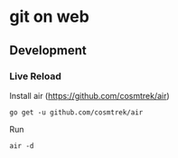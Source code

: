 # git on web


## Development
### Live Reload

Install air (https://github.com/cosmtrek/air)

`go get -u github.com/cosmtrek/air`

Run

`air -d`
